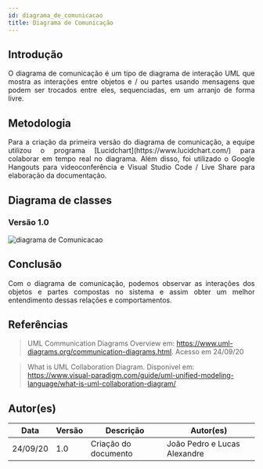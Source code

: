 ```yaml
---
id: diagrama_de_comunicacao
title: Diagrama de Comunicação
---
```



## Introdução

<p align = "justify">
O diagrama de comunicação é um tipo de diagrama de interação UML que mostra as interações entre objetos e / ou partes usando mensagens que podem ser trocados entre eles, sequenciadas, em um arranjo de forma livre.
</p>

## Metodologia

<p align = "justify">
Para a criação da primeira versão do diagrama de comunicação, a equipe utilizou o programa [Lucidchart](https://www.lucidchart.com/) para colaborar em tempo real no diagrama. Além disso, foi utilizado o Google Hangouts para videoconferência e Visual Studio Code / Live Share para elaboração da documentação.
</p>

## Diagrama de classes

### Versão 1.0

![![diagrama de Comunicacao](../assets/diagrama_comunicacao/diagrama_comunicacao)](../assets/diagrama_comunicacao/diagrama_comunicacao)


## Conclusão

<p align = "justify">
Com o diagrama de comunicação, podemos observar as interações dos objetos e partes compostas no sistema e assim obter um melhor entendimento dessas relações e comportamentos.
</p>

## Referências

> UML Communication Diagrams Overview em: https://www.uml-diagrams.org/communication-diagrams.html. Acesso em 24/09/20

> What is UML Collaboration Diagram. Disponivel em: https://www.visual-paradigm.com/guide/uml-unified-modeling-language/what-is-uml-collaboration-diagram/

## Autor(es)

| Data | Versão | Descrição | Autor(es) |
| -- | -- | -- | -- |
| 24/09/20 | 1.0 | Criação do documento | João Pedro e Lucas Alexandre |